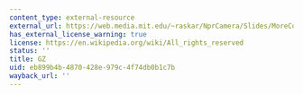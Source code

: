 ```yaml
---
content_type: external-resource
external_url: https://web.media.mit.edu/~raskar/NprCamera/Slides/MoreCode/NPRCameraSrc.tar.gz
has_external_license_warning: true
license: https://en.wikipedia.org/wiki/All_rights_reserved
status: ''
title: GZ
uid: eb899b4b-4870-428e-979c-4f74db0b1c7b
wayback_url: ''
---
```

